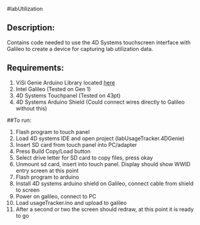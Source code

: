 #labUtilization

## Description: 
Contains code needed to use the 4D Systems touchscreen interface with Galileo to create a device for capturing lab utilization data.

## Requirements: 
1. ViSi Genie Arduino Library located [here](https://github.com/4dsystems/ViSi-Genie-Arduino-Library)
2. Intel Galileo (Tested on Gen 1)
3. 4D Systems Touchpanel (Tested on 43pt)
4. 4D Systems Arduino Shield (Could connect wires directly to Galileo without this)




##To run:

1. Flash program to touch panel
  1. Load 4D systems IDE and open project (labUsageTracker.4DGenie)
  2. Insert SD card from touch panel into PC/adapter
  3. Press Build Copy/Load button
  4. Select drive letter for SD card to copy files, press okay
  5. Unmount sd card, insert into touch panel. Display should show WWID entry screen at this point
2. Flash program to arduino
  1. Install 4D systems arduino shield on Galileo, connect cable from shield to screen
  2. Power on galileo, connect to PC
  3. Load usageTracker.ino and upload to galileo
  4. After a second or two the screen should redraw, at this point it is ready to go
